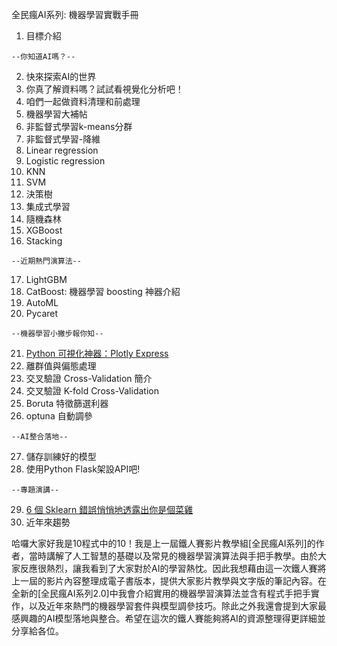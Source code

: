 全民瘋AI系列: 機器學習實戰手冊

1. 目標介紹
```
--你知道AI嗎？--
```
2. 快來探索AI的世界
3. 你真了解資料嗎？試試看視覺化分析吧！
4. 咱們一起做資料清理和前處理
5. 機器學習大補帖
6. 非監督式學習k-means分群
7. 非監督式學習-降維
8. Linear regression
9. Logistic regression
10. KNN
11. SVM
12. 決策樹
13. 集成式學習
14. 隨機森林
15. XGBoost
16. Stacking
```
--近期熱門演算法--
```
17. LightGBM
18. CatBoost: 機器學習 boosting 神器介紹
19. AutoML
20. Pycaret

```
--機器學習小撇步報你知--
```
21. [Python 可視化神器：Plotly Express](https://pub.towardsai.net/matplotlib-is-dead-long-life-to-plotly-express-e1671dce0d18)
22. 離群值與偏態處理
23. 交叉驗證 Cross-Validation 簡介
24. 交叉驗證 K-fold Cross-Validation
25. Boruta 特徵篩選利器
26. optuna 自動調參
```
--AI整合落地--
```
27. 儲存訓練好的模型
28. 使用Python Flask架設API吧!
```
--專題演講--
```
29. [6 個 Sklearn 錯誤悄悄地透露出你是個菜雞](https://elitedatascience.com/beginner-mistakes)
30. 近年來趨勢



哈囉大家好我是10程式中的10！我是上一屆鐵人賽影片教學組[全民瘋AI系列]的作者，當時講解了人工智慧的基礎以及常見的機器學習演算法與手把手教學。由於大家反應很熱烈，讓我看到了大家對於AI的學習熱忱。因此我想藉由這一次鐵人賽將上一屆的影片內容整理成電子書版本，提供大家影片教學與文字版的筆記內容。在全新的[全民瘋AI系列2.0]中我會介紹實用的機器學習演算法並含有程式手把手實作，以及近年來熱門的機器學習套件與模型調參技巧。除此之外我還會提到大家最感興趣的AI模型落地與整合。希望在這次的鐵人賽能夠將AI的資源整理得更詳細並分享給各位。
